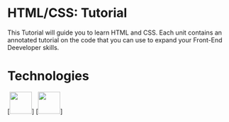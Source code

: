 # HTML/CSS: Tutorial

This Tutorial will guide you to learn HTML and CSS. Each unit contains an annotated tutorial on the code that you can use to expand your Front-End Deeveloper skills.

Technologies
====================
[<img src="https://upload.wikimedia.org/wikipedia/commons/6/61/HTML5_logo_and_wordmark.svg" width="50px" height="50px" />]
[<img src="http://ohdoylerules.com/content/images/html5css3badges.png" width="50px" height="50px" />]
